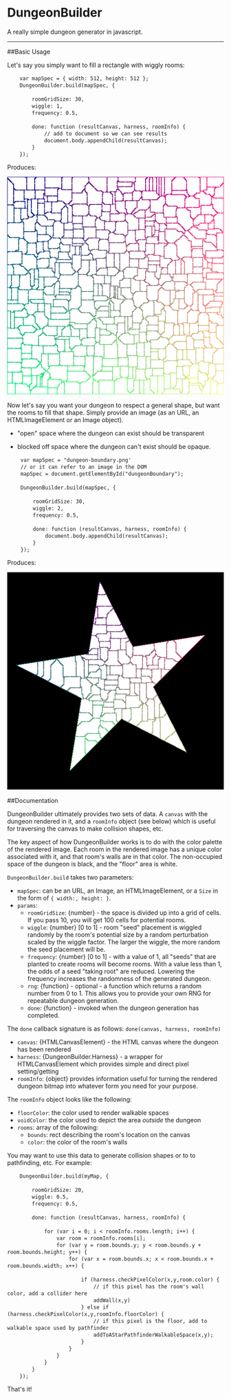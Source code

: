 # DungeonBuilder
A really simple dungeon generator in javascript.

---

##Basic Usage

Let's say you simply want to fill a rectangle with wiggly rooms:

		var mapSpec = { width: 512, height: 512 };
		DungeonBuilder.build(mapSpec, {

			roomGridSize: 30,
			wiggle: 1,
			frequency: 0.5,

			done: function (resultCanvas, harness, roomInfo) {
				// add to document so we can see results
				document.body.appendChild(resultCanvas);
			}
		});
		

Produces:

![Basic Grid](sample-fill-rect.png)

Now let's say you want your dungeon to respect a general shape, but want the rooms to fill that shape. Simply provide an image (as an URL, an HTMLImageElement or an Image object). 

 - "open" space where the dungeon can exist should be transparent
 - blocked off space where the dungeon can't exist should be opaque.
 
		var mapSpec = "dungeon-boundary.png'
		// or it can refer to an image in the DOM
		mapSpec = document.getElementById("dungeonBoundary"); 
		
		DungeonBuilder.build(mapSpec, {
		
			roomGridSize: 30,
			wiggle: 2,
			frequency: 0.5,
		
			done: function (resultCanvas, harness, roomInfo) {	
				document.body.appendChild(resultCanvas);
			}
		});

Produces:

![Star Dungeon](sample-star.png)

##Documentation

DungeonBuilder ultimately provides two sets of data. A `canvas` with the dungeon rendered in it, and a `roomInfo` object (see below) which is useful for traversing the canvas to make collision shapes, etc.

The key aspect of how DungeonBuilder works is to do with the color palette of the rendered image. Each room in the rendered image has a unique color associated with it, and that room's walls are in that color. The non-occupied space of the dungeon is black, and the "floor" area is white.

`DungeonBuilder.build` takes two parameters:

 - `mapSpec`: can be an URL, an Image, an HTMLImageElement, or a `Size` in the form of `{ width:, height: }`. 
 - `params`:
 	- `roomGridSize`: {number} - the space is divided up into a grid of cells. If you pass 10, you will get 100 cells for potential rooms.
 	- `wiggle`: {number} [0 to 1] - room "seed" placement is wiggled randomly by the room's potential size by a random perturbation scaled by the wiggle factor. The larger the wiggle, the more random the seed placement will be.
 	- `frequency`: {number} [0 to 1] - with a value of 1, all "seeds" that are planted to create rooms will become rooms. With a value less than 1, the odds of a seed "taking root" are reduced. Lowering the frequency increases the randomness of the generated dungeon.
 	- `rng`: {function} - optional - a function which returns a random number from 0 to 1. This allows you to provide your own RNG for repeatable dungeon generation.
 	- `done`: {function} - invoked when the dungeon generation has completed.
 	  
 	  
The `done` callback signature is as follows:
`done(canvas, harness, roomInfo)`

- `canvas`: {HTMLCanvasElement} - the HTML canvas where the dungeon has been rendered
- `harness`: {DungeonBuilder.Harness} - a wrapper for HTMLCanvasElement which provides simple and direct pixel setting/getting
- `roomInfo`: {object} provides information useful for turning the rendered dungeon bitmap into whatever form you need for your purpose.

The `roomInfo` object looks like the following:

 - `floorColor`: the color used to render walkable spaces
 - `voidColor`: the color used to depict the area *outside* the dungeon
 - `rooms`: array of the following:
 	- `bounds`: rect describing the room's location on the canvas
 	- `color`: the color of the room's walls
 		
 You may want to use this data to generate collision shapes or to to pathfinding, etc. For example:
 
 
		DungeonBuilder.build(myMap, {
		
			roomGridSize: 20,
			wiggle: 0.5,
			frequency: 0.5,
		
			done: function (resultCanvas, harness, roomInfo) {	

				for (var i = 0; i < roomInfo.rooms.length; i++) {
					var room = roomInfo.rooms[i];
					for (var y = room.bounds.y; y < room.bounds.y + room.bounds.height; y++) {
						for (var x = room.bounds.x; x < room.bounds.x + room.bounds.width; x++) {
												
							if (harness.checkPixelColor(x,y,room.color) {
								// if this pixel has the room's wall color, add a collider here
								addWall(x,y)
							} else if (harness.checkPixelColor(x,y,roomInfo.floorColor) {
								// if this pixel is the floor, add to walkable space used by pathfinder
								addToAStarPathfinderWalkableSpace(x,y);
							}
						}
					}
				}
			}
		}); 	
 
 That's it!
